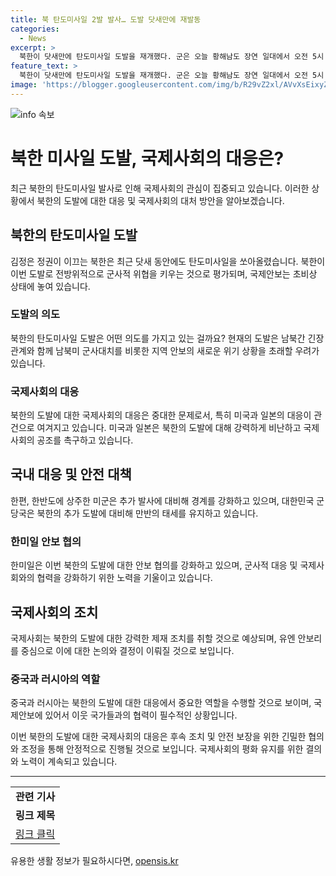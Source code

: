 ```yaml
---
title: 북 탄도미사일 2발 발사… 도발 닷새만에 재발동
categories:
  - News
excerpt: >
  북한이 닷새만에 탄도미사일 도발을 재개했다. 군은 오늘 황해남도 장연 일대에서 오전 5시 5분쯤 동북 방향으로 발사한 단거리 탄도미사일 1발을 포착했으며, 미상 탄도미사일 항적 1개를 추가 포착해 분석 중이라고 밝혔다. 북한이 최근 탄도미사일을 발사하고 대남 오물 풍선을 살포하는 등 복합 도발 양상을 보이고 있다. 군 당국은 북한의 행동에 따라 대북 심리전 방송을 융통성 있게 시행할 것이라고 강조했다.
feature_text: >
  북한이 닷새만에 탄도미사일 도발을 재개했다. 군은 오늘 황해남도 장연 일대에서 오전 5시 5분쯤 동북 방향으로 발사한 단거리 탄도미사일 1발을 포착했으며, 미상 탄도미사일 항적 1개를 추가 포착해 분석 중이라고 밝혔다. 북한이 최근 탄도미사일을 발사하고 대남 오물 풍선을 살포하는 등 복합 도발 양상을 보이고 있다. 군 당국은 북한의 행동에 따라 대북 심리전 방송을 융통성 있게 시행할 것이라고 강조했다.
image: 'https://blogger.googleusercontent.com/img/b/R29vZ2xl/AVvXsEixyZcFfHzMRdzZMjFBmAUKJYCLCGyLL1o632UiGVXcaFdKo_bkvkuCioo0uUKlGfBVcT3P84aROyZIXSBEx3Aw5nCQ3pTgDom1WDC4m8eifvWiAmWEEVb4x6G_l8C0QH225ldMjyaFvpxGEBGNO37VmDTDMHGhJPq73UglMfDca1-0aw/s1600/blogspot.png'
---
```


<p><img src="https://blogger.googleusercontent.com/img/b/R29vZ2xl/AVvXsEixyZcFfHzMRdzZMjFBmAUKJYCLCGyLL1o632UiGVXcaFdKo_bkvkuCioo0uUKlGfBVcT3P84aROyZIXSBEx3Aw5nCQ3pTgDom1WDC4m8eifvWiAmWEEVb4x6G_l8C0QH225ldMjyaFvpxGEBGNO37VmDTDMHGhJPq73UglMfDca1-0aw/s1600/blogspot.png" alt="info 속보" /></p>

<h1>북한 미사일 도발, 국제사회의 대응은?</h1>

<p data-ke-size="size16">최근 북한의 탄도미사일 발사로 인해 국제사회의 관심이 집중되고 있습니다. 이러한 상황에서 북한의 도발에 대한 대응 및 국제사회의 대처 방안을 알아보겠습니다.</p>

<h2>북한의 탄도미사일 도발</h2>

<p data-ke-size="size16">김정은 정권이 이끄는 북한은 최근 닷새 동안에도 탄도미사일을 쏘아올렸습니다. 북한이 이번 도발로 전방위적으로 군사적 위협을 키우는 것으로 평가되며, 국제안보는 초비상 상태에 놓여 있습니다.</p>

<h3>도발의 의도</h3>

<p data-ke-size="size16">북한의 탄도미사일 도발은 어떤 의도를 가지고 있는 걸까요? 현재의 도발은 남북간 긴장 관계와 함께 남북미 군사대치를 비롯한 지역 안보의 새로운 위기 상황을 초래할 우려가 있습니다.</p>

<h3>국제사회의 대응</h3>

<p data-ke-size="size16">북한의 도발에 대한 국제사회의 대응은 중대한 문제로서, 특히 미국과 일본의 대응이 관건으로 여겨지고 있습니다. 미국과 일본은 북한의 도발에 대해 강력하게 비난하고 국제사회의 공조를 촉구하고 있습니다.</p>

<h2>국내 대응 및 안전 대책</h2>

<p data-ke-size="size16">한편, 한반도에 상주한 미군은 추가 발사에 대비해 경계를 강화하고 있으며, 대한민국 군 당국은 북한의 추가 도발에 대비해 만반의 태세를 유지하고 있습니다.</p>

<h3>한미일 안보 협의</h3>

<p data-ke-size="size16">한미일은 이번 북한의 도발에 대한 안보 협의를 강화하고 있으며, 군사적 대응 및 국제사회와의 협력을 강화하기 위한 노력을 기울이고 있습니다.</p>

<h2>국제사회의 조치</h2>

<p data-ke-size="size16">국제사회는 북한의 도발에 대한 강력한 제재 조치를 취할 것으로 예상되며, 유엔 안보리를 중심으로 이에 대한 논의와 결정이 이뤄질 것으로 보입니다.</p>

<h3>중국과 러시아의 역할</h3>

<p data-ke-size="size16">중국과 러시아는 북한의 도발에 대한 대응에서 중요한 역할을 수행할 것으로 보이며, 국제안보에 있어서 이웃 국가들과의 협력이 필수적인 상황입니다.</p>

<p data-ke-size="size16">이번 북한의 도발에 대한 국제사회의 대응은 후속 조치 및 안전 보장을 위한 긴밀한 협의와 조정을 통해 안정적으로 진행될 것으로 보입니다. 국제사회의 평화 유지를 위한 결의와 노력이 계속되고 있습니다.</p>

<hr>

<table>
   <tbody>
      <tr>
         <td style="text-align: center; height: 17px;"><b>관련 기사</b></td>
      </tr>
      <tr>
         <td style="text-align: center; height: 17px;"><b>링크 제목</b></td>
      </tr>
      <tr>
         <td style="text-align: center; height: 17px;"><a href="링크 주소">링크 클릭</a></td>
      </tr>
   </tbody>
</table>
유용한 생활 정보가 필요하시다면, <a href="https://opensis.kr" rel="dofollow">opensis.kr</a>


